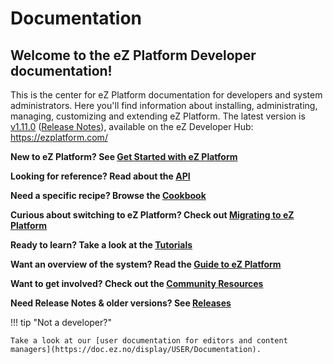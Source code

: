 # Documentation

## Welcome to the eZ Platform Developer documentation!

This is the center for eZ Platform documentation for developers and system administrators. Here you'll find information about installing, administrating, managing, customizing and extending eZ Platform. The latest version is [v1.11.0](https://ezplatform.com/) ([Release Notes](releases/ez_platform_v1.11.0.md)), available on the eZ Developer Hub: <https://ezplatform.com/>

**New to eZ Platform? See [Get Started with eZ Platform](getting_started/get_started_with_ez_platform.md)**

**Looking for reference? Read about the [API](api/api.md)**

**Need a specific recipe? Browse the [Cookbook](cookbook/authenticating_a_user_with_multiple_user_providers.md)**

**Curious about switching to eZ Platform? Check out [Migrating to eZ Platform](migrating/migrating_from_ez_publish_platform.md)**

**Ready to learn? Take a look at the [Tutorials](tutorials/platform_beginner/building_a_bicycle_route_tracker_in_ez_platform.md)**

**Want an overview of the system? Read the [Guide to eZ Platform](guide/guide_to_ez_platform.md)**

**Want to get involved? Check out the [Community Resources](community_resources/contributing.md)**

**Need Release Notes & older versions? See [Releases](releases/ez_platform_v1.10.0.md)**

!!! tip "Not a developer?"

    Take a look at our [user documentation for editors and content managers](https://doc.ez.no/display/USER/Documentation).
